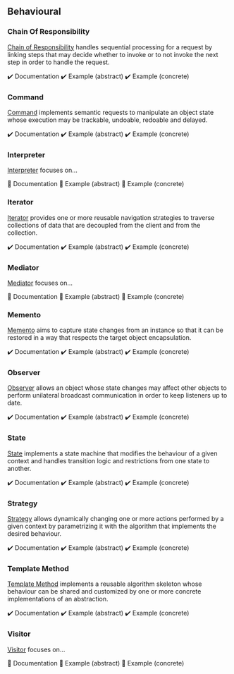 ## Behavioural

### Chain Of Responsibility

[Chain of Responsibility][chain_of_responsibility] handles sequential processing for a request by linking steps that may
decide whether to invoke or to not invoke the next step in order to handle the request.

:heavy_check_mark: Documentation
:heavy_check_mark: Example (abstract)
:heavy_check_mark: Example (concrete)

### Command

[Command][command] implements semantic requests to manipulate an object state whose execution may be trackable,
undoable, redoable and delayed.

:heavy_check_mark: Documentation
:heavy_check_mark: Example (abstract)
:heavy_check_mark: Example (concrete)

### Interpreter

[Interpreter][interpreter] focuses on...

:construction: Documentation
:construction: Example (abstract)
:construction: Example (concrete)

### Iterator

[Iterator][iterator] provides one or more reusable navigation strategies to traverse collections of data that are
decoupled from the client and from the collection.

:heavy_check_mark: Documentation
:heavy_check_mark: Example (abstract)
:heavy_check_mark: Example (concrete)

### Mediator

[Mediator][mediator] focuses on...

:construction: Documentation
:construction: Example (abstract)
:construction: Example (concrete)

### Memento

[Memento][memento] aims to capture state changes from an instance so that it can be restored in a way that respects
the target object encapsulation.

:heavy_check_mark: Documentation
:heavy_check_mark: Example (abstract)
:heavy_check_mark: Example (concrete)

### Observer

[Observer][observer] allows an object whose state changes may affect other objects to perform unilateral broadcast
communication in order to keep listeners up to date.

:heavy_check_mark: Documentation
:heavy_check_mark: Example (abstract)
:heavy_check_mark: Example (concrete)

### State

[State][state] implements a state machine that modifies the behaviour of a given context and handles transition logic
and restrictions from one state to another.

:heavy_check_mark: Documentation
:heavy_check_mark: Example (abstract)
:heavy_check_mark: Example (concrete)

### Strategy

[Strategy][strategy] allows dynamically changing one or more actions performed by a given context by parametrizing it
with the algorithm that implements the desired behaviour.

:heavy_check_mark: Documentation
:heavy_check_mark: Example (abstract)
:heavy_check_mark: Example (concrete)

### Template Method

[Template Method][template_method] implements a reusable algorithm skeleton whose behaviour can be shared and customized
by one or more concrete implementations of an abstraction.

:heavy_check_mark: Documentation
:heavy_check_mark: Example (abstract)
:heavy_check_mark: Example (concrete)

### Visitor

[Visitor][visitor] focuses on...

:construction: Documentation
:construction: Example (abstract)
:construction: Example (concrete)



[chain_of_responsibility]: ./chain_of_responsibility
[command]: ./command/
[interpreter]: ./interpreter/
[iterator]: ./iterator/
[mediator]: ./mediator/
[memento]: ./memento/
[observer]: ./observer/
[state]: ./state/
[strategy]: ./strategy/
[template_method]: ./template_method/
[visitor]: ./visitor/